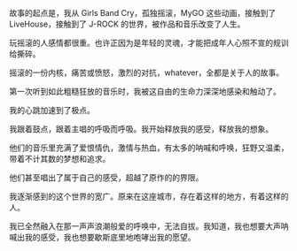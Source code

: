 故事的起点是，我从 Girls Band Cry，孤独摇滚，MyGO 这些动画，接触到了 LiveHouse，接触到了 J-ROCK 的世界，被作品和音乐改变了人生。

玩摇滚的人感情都很重。也许正因为是年轻的灵魂，才能把成年人心照不宣的规训给撕碎。

摇滚的一份内核，痛苦或愤怒，激烈的对抗，whatever，全都是关于人的故事。

第一次听到如此粗糙狂放的音乐时，我被这自由的生命力深深地感染和触动了。

我的心跳加速到了极点。

我跟着鼓点，跟着主唱的呼吸而呼吸。我开始释放我的感受，释放我的想象。

他们的音乐里充满了爱恨情仇，激情与热血，有太多的呐喊和呼唤，狂野又温柔，带着不计其数的梦想和追求。

他们甚至唱出了属于自己的感受，超越了原作的的界限。

我逐渐感到的这个世界的宽广。原来在这座城市，存在着这样的地方，有着这样的人。

我已全然融入在那一声声浪潮般爱的呼唤中，无法自拔。我知道，我也想要大声呐喊出我的感受，我也想要歇斯底里地咆哮出我的愿望。
